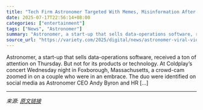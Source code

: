 ```yaml
---
title: "Tech Firm Astronomer Targeted With Memes, Misinformation After Viral Video of CEO and HR Chief Caught in Alleged ‘Affair’ at Coldplay Concert"
date: 2025-07-17T22:56:14+08:00
categories: ["entertainment"]
tags: ["News", "Astronomer"]
summary: "Astronomer, a start-up that sells data-operations software, received a ton of attention on Thursday. But not for its products or technology. At Coldplay&#8217;s concert Wednesday night in Foxborough, "
source_url: "https://variety.com/2025/digital/news/astronomer-viral-video-ceo-hr-chief-coldplay-concert-1236464306/"
---
```


Astronomer, a start-up that sells data-operations software, received a ton of attention on Thursday. But not for its products or technology. At Coldplay&#8217;s concert Wednesday night in Foxborough, Massachusetts, a crowd-cam zoomed in on a couple who were in an embrace. The duo were identified on social media as Astronomer CEO Andy Byron and HR [&#8230;]

---

*来源: [原文链接](https://variety.com/2025/digital/news/astronomer-viral-video-ceo-hr-chief-coldplay-concert-1236464306/)*
